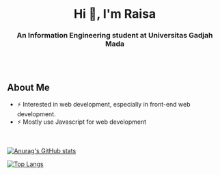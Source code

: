 <h1 align="center">Hi 👋, I'm Raisa</h1>
<h3 align="center">An Information Engineering student at Universitas Gadjah Mada</h3>

<br><br>

## About Me
- ⚡ Interested in web development, especially in front-end web development.
- ⚡ Mostly use Javascript for web development


<br>


[![Anurag's GitHub stats](https://github-readme-stats.vercel.app/api?username=raisasalsabily&show_icons=true&theme=tokyonight)](https://github.com/anuraghazra/github-readme-stats)

[![Top Langs](https://github-readme-stats.vercel.app/api/top-langs/?username=anuraghazra&layout=compact&theme=tokyonight)](https://github.com/anuraghazra/github-readme-stats)



